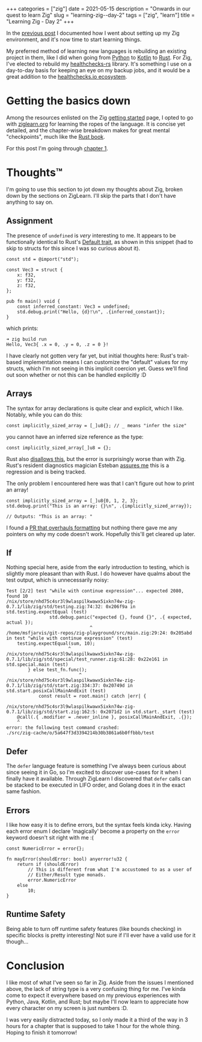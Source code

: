 +++
categories = ["zig"]
date = 2021-05-15
description = "Onwards in our quest to learn Zig"
slug = "learning-zig--day-2"
tags = ["zig", "learn"]
title = "Learning Zig - Day 2"
+++

In the [previous post] I documented how I went about setting up my Zig environment, and it's now time to start learning things.

My preferred method of learning new languages is rebuilding an existing project in them, like I did when going from [Python] to [Kotlin] to [Rust]. For Zig, I've elected to rebuild my [healthchecks-rs] library. It's something I use on a day-to-day basis for keeping an eye on my backup jobs, and it would be a great addition to the [healthchecks.io ecosystem].


# Getting the basics down

Among the resources enlisted on the Zig [getting started] page, I opted to go with [ziglearn.org] for learning the ropes of the language. It is concise yet detailed, and the chapter-wise breakdown makes for great mental "checkpoints", much like the [Rust book].


For this post I'm going through [chapter 1].

# Thoughts™️

I'm going to use this section to jot down my thoughts about Zig, broken down by the sections on ZigLearn. I'll skip the parts that I don't have anything to say on.

## Assignment

The presence of `undefined` is *very* interesting to me. It appears to be functionally identical to Rust's [Default trait], as shown in this snippet (had to skip to structs for this since I was so curious about it).

```zig
const std = @import("std");

const Vec3 = struct {
    x: f32,
    y: f32,
    z: f32,
};

pub fn main() void {
    const inferred_constant: Vec3 = undefined;
    std.debug.print("Hello, {d}!\n", .{inferred_constant});
}
```

which prints:

```
➜ zig build run
Hello, Vec3{ .x = 0, .y = 0, .z = 0 }!
```

I have clearly not gotten very far yet, but initial thoughts here: Rust's trait-based implementation means I can customize the "default" values for my structs, which I'm not seeing in this implicit coercion yet. Guess we'll find out soon whether or not this can be handled explicitly :D

## Arrays

The syntax for array declarations is quite clear and explicit, which I like. Notably, while you can do this:

```zig
const implicitly_sized_array = [_]u8{}; // _ means "infer the size"
```

you cannot have an inferred size reference as the type:

```zig
const implicitly_sized_array[_]u8 = {};
```

Rust also [disallows this](https://play.rust-lang.org/?version=nightly&mode=debug&edition=2018&gist=f27a1a0b20feebe3e6d0a3417f25ce45), but the error is surprisingly worse than with Zig. Rust's resident diagnostics magician Esteban [assures me](https://twitter.com/ekuber/status/1393566561005314048) this is a regression and is being tracked.


The only problem I encountered here was that I can't figure out how to print an array!

```zig
const implicitly_sized_array = [_]u8{0, 1, 2, 3};
std.debug.print("This is an array: {}\n", .{implicitly_sized_array});

// Outputs: "This is an array: "
```

I found a [PR that overhauls formatting] but nothing there gave me any pointers on why my code doesn't work. Hopefully this'll get cleared up later.

## If

Nothing special here, aside from the early introduction to testing, which is slightly more pleasant than with Rust. I do however have qualms about the test output, which is unnecessarily noisy:

```shell
Test [2/2] test "while with continue expression"... expected 2080, found 10
/nix/store/nhd75c4sr3l9wlaspilkwawx5ixkn74w-zig-0.7.1/lib/zig/std/testing.zig:74:32: 0x206f9a in std.testing.expectEqual (test)
                std.debug.panic("expected {}, found {}", .{ expected, actual });
                               ^
/home/msfjarvis/git-repos/zig-playground/src/main.zig:29:24: 0x205abd in test "while with continue expression" (test)
    testing.expectEqual(sum, 10);
                       ^
/nix/store/nhd75c4sr3l9wlaspilkwawx5ixkn74w-zig-0.7.1/lib/zig/std/special/test_runner.zig:61:28: 0x22e161 in std.special.main (test)
        } else test_fn.func();
                           ^
/nix/store/nhd75c4sr3l9wlaspilkwawx5ixkn74w-zig-0.7.1/lib/zig/std/start.zig:334:37: 0x20749d in std.start.posixCallMainAndExit (test)
            const result = root.main() catch |err| {
                                    ^
/nix/store/nhd75c4sr3l9wlaspilkwawx5ixkn74w-zig-0.7.1/lib/zig/std/start.zig:162:5: 0x2071d2 in std.start._start (test)
    @call(.{ .modifier = .never_inline }, posixCallMainAndExit, .{});
    ^
error: the following test command crashed:
./src/zig-cache/o/5a647f3d3394214b30b3861a6b0ffbbb/test
```

## Defer

The `defer` language feature is something I've always been curious about since seeing it in Go, so I'm excited to discover use-cases for it when I finally have it available. Through ZigLearn I discovered that `defer` calls can be stacked to be executed in LIFO order, and Golang does it in the exact same fashion.

## Errors

I like how easy it is to define errors, but the syntax feels kinda icky. Having each error enum I declare 'magically' become a property on the `error` keyword doesn't sit right with me :(

```zig
const NumericError = error{};

fn mayError(shouldError: bool) anyerror!u32 {
    return if (shouldError) 
        // This is different from what I'm accustomed to as a user of 
        // Either/Result type monads.
        error.NumericError
    else 
        10;
}
```

## Runtime Safety

Being able to turn off runtime safety features (like bounds checking) in specific blocks is pretty interesting! Not sure if I'll ever have a valid use for it though...


# Conclusion

I like most of what I've seen so far in Zig. Aside from the issues I mentioned above, the lack of string type is a very confusing thing for me. I've kinda come to expect it everywhere based on my previous experiences with Python, Java, Kotlin, and Rust; but maybe I'll now learn to appreciate how every character on my screen is just numbers :D.

I was very easily distracted today, so I only made it a third of the way in 3 hours for a chapter that is supposed to take 1 hour for the whole thing. Hoping to finish it tomorrow!


[previous post]: /posts/first-steps-with-zig
[Python]: https://msfjarvis.dev/g/walls-manager
[Kotlin]: https://msfjarvis.dev/g/walls-bot
[Rust]: https://msfjarvis.dev/g/walls-bot-rs
[healthchecks-rs]: https://msfjarvis.dev/g/healthchecks-rs
[healthchecks.io ecosystem]: https://healthchecks.io/docs/resources/
[getting started]: https://ziglang.org/learn/getting-started/
[ziglearn.org]: https://ziglearn.org/
[Rust book]: https://doc.rust-lang.org/book/
[chapter 1]: https://ziglearn.org/chapter-1/
[Default trait]: https://doc.rust-lang.org/std/default/trait.Default.html
[PR that overhauls formatting]: https://github.com/ziglang/zig/pull/6870
[`unreachable`]: https://ziglearn.org/chapter-1/#unreachable
